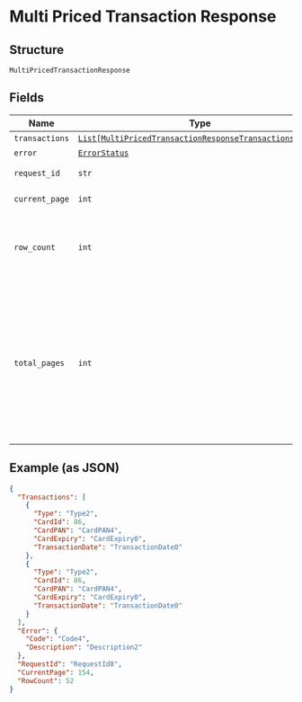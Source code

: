
# Multi Priced Transaction Response

## Structure

`MultiPricedTransactionResponse`

## Fields

| Name | Type | Tags | Description |
|  --- | --- | --- | --- |
| `transactions` | [`List[MultiPricedTransactionResponseTransactionsItems]`](../../doc/models/multi-priced-transaction-response-transactions-items.md) | Optional | - |
| `error` | [`ErrorStatus`](../../doc/models/error-status.md) | Optional | - |
| `request_id` | `str` | Optional | API Request Id |
| `current_page` | `int` | Optional | Current Page |
| `row_count` | `int` | Optional | Total row count matched for the given input criteria |
| `total_pages` | `int` | Optional | Calculated page count based on page size from the incoming API request and total number of rows matched for the given input criteria |

## Example (as JSON)

```json
{
  "Transactions": [
    {
      "Type": "Type2",
      "CardId": 86,
      "CardPAN": "CardPAN4",
      "CardExpiry": "CardExpiry0",
      "TransactionDate": "TransactionDate0"
    },
    {
      "Type": "Type2",
      "CardId": 86,
      "CardPAN": "CardPAN4",
      "CardExpiry": "CardExpiry0",
      "TransactionDate": "TransactionDate0"
    }
  ],
  "Error": {
    "Code": "Code4",
    "Description": "Description2"
  },
  "RequestId": "RequestId8",
  "CurrentPage": 154,
  "RowCount": 52
}
```

